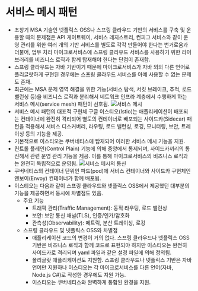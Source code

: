 # 서비스 메시 패턴

- 초창기 MSA 기술인 넷플릭스 OSS나 스프링 클라우드 기반의 서비스를 구축 및 운용할 때의 문제점은 API 게이트웨이, 서비스 레지스트리, 컨피그 서비스와 같이 운영 관리를 위한 여러 개의 기반 서비스를 별도로 각각 만들어야 한다는 번거로움과 더불어, 업무 처리 마이크로서비스에 스프링 클라우드 서비스를 사용하기 위한 라이브러리를 비즈니스 로직과 함께 탑재해야 한다는 단점이 존재함.
- 스프링 클라우드는 자바 기반이기 때문에 마이크로서비스가 자바 외의 다른 언어로 폴리글랏하게 구현된 경우에는 스프링 클라우드 서비스를 아예 사용할 수 없는 문제도 존재.
- 최근에는 MSA 문제 영역 해결을 위한 기능(서비스 탐색, 서킷 브레이크, 추적, 로드 밸런싱 등)을 비즈니스 로직과 분리해서 네트워크 인프라 계층에서 수행하게 하는 서비스 메시(service mesh) 패턴이 선호됨.
  ![서비스 메시](https://engineering-skcc.github.io/assets/images/MSA2.26.png)
- 서비스 메시 패턴의 대표적 구현체 구글 이스티오(Istio)는 애플리케이션이 배포되는 컨테이너에 완전히 격리되어 별도의 컨테이너로 배포되는 사이드카(Sidecar) 패턴을 적용해서 서비스 디스커버리, 라우팅, 로드 밸런싱, 로깅, 모니터링, 보안, 트레이싱 등의 기능을 제공.
- 기본적으로 이스티오는 쿠버네티스에 탑재되어 이러한 서비스 메시 기능을 지원.
- 컨트롤 플레인(Control Plain) 기능에 의해 중앙에서 통제되며, 사이드카끼리의 통신해서 관련 운영 관리 기능을 제공. 이를 통해 마이크로서비스의 비즈니스 로직과는 완전히 독립적으로 운영됨.
  ![서비스 메시의 통신](https://engineering-skcc.github.io/assets/images/MSA2.27.png)
- 쿠버네티스의 컨테이너 단위인 파드(pod)에 서비스 컨테이너와 사이드카 구현체인 엔보이(Envoy) 컨테이너가 함께 배포됨.
- 이스티오는 다음과 같이 스프링 클라우드와 넷플릭스 OSS에서 제공했던 대부분의 기능을 제공하면서 동시에 차별점도 있음.
  - 주요 기능
    - 트래픽 관리(Traffic Management): 동적 라우팅, 로드 밸런싱
    - 보안: 보안 통신 채널(TLS), 인증/인가/암호화
    - 관측성(Observability): 메트릭, 분산 트레이싱, 로깅
  - 스프링 클라우드 및 넷플릭스 OSS와 차별점
    - 애플리케이션 코드의 변경이 거의 없다. 스프링 클라우드나 넷플릭스 OSS 기반은 비즈니스 로직과 함께 코드로 표현되야 하지만 이스티오는 완전히 사이드카로 격리되며 yaml 파일과 같은 설정 파일에 의해 정의됨.
    - 폴리글랏 애플리케이션도 지원함. 스프링 클라우드나 넷플릭스 기반은 자바 언어만 지원하나 이스티오는 각 마이크로서비스를 다른 언어(자바, Node.js C#)로 작성한 경우에도 지원 가능.
    - 이스티오는 쿠버네티스와 완벽하게 통합된 환경을 지원.
